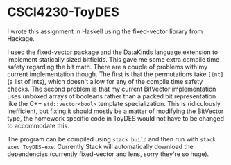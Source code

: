 # CSCI4230-ToyDES
I wrote this assignment in Haskell using the fixed-vector library from Hackage.

I used the fixed-vector package and the DataKinds language extension to implement statically sized bitfields.  This gave me some extra compile time safety regarding the bit math.  There are a couple of problems with my current implementation though.  The first is that the permutations take `[Int]` (a list of ints), which doesn't allow for any of the compile time safety checks.  The second problem is that my current BitVector implementation uses unboxed arrays of booleans rather than a packed bit representation like the C++ `std::vector<bool>` template specialization.  This is ridiculously inefficient, but fixing it should mostly be a matter of modifying the BitVector type, the homework specific code in ToyDES would not have to be changed to accommodate this.

The program can be compiled using `stack build` and then run with `stack exec ToyDES-exe`.  Currently Stack will automatically download the dependencies (currently fixed-vector and lens, sorry they're so huge).